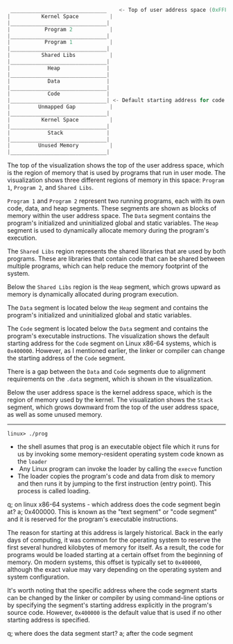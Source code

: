 ```c
 _______________________________    <- Top of user address space (0xFFFFFFFFFFFFFFFF)
|          Kernel Space          |
|_______________________________|
|           Program 2            |
|_______________________________|
|           Program 1            |
|_______________________________|
|          Shared Libs           |
|_______________________________|
|            Heap               |
|_______________________________|
|            Data               |
|_______________________________|
|            Code               |
|_______________________________| <- Default starting address for code segment (0x0000000000400000)
|         Unmapped Gap           |
|_______________________________|
|          Kernel Space          |
|_______________________________|
|            Stack              |
|_______________________________|
|         Unused Memory          |
|_______________________________|
```
The top of the visualization shows the top of the user address space, which is the region of memory that is used by programs that run in user mode. The visualization shows three different regions of memory in this space: `Program 1`, `Program 2`, and `Shared Libs`.

`Program 1` and `Program 2` represent two running programs, each with its own code, data, and heap segments. These segments are shown as blocks of memory within the user address space. The `Data` segment contains the program's initialized and uninitialized global and static variables. The `Heap` segment is used to dynamically allocate memory during the program's execution.

The `Shared Libs` region represents the shared libraries that are used by both programs. These are libraries that contain code that can be shared between multiple programs, which can help reduce the memory footprint of the system.

Below the `Shared Libs` region is the `Heap` segment, which grows upward as memory is dynamically allocated during program execution.

The `Data` segment is located below the `Heap` segment and contains the program's initialized and uninitialized global and static variables.

The `Code` segment is located below the `Data` segment and contains the program's executable instructions. The visualization shows the default starting address for the `Code` segment on Linux x86-64 systems, which is `0x400000`. However, as I mentioned earlier, the linker or compiler can change the starting address of the `Code` segment.

There is a gap between the `Data` and `Code` segments due to alignment requirements on the `.data` segment, which is shown in the visualization.

Below the user address space is the kernel address space, which is the region of memory used by the kernel. The visualization shows the `Stack` segment, which grows downward from the top of the user address space, as well as some unused memory.
- - -
`linux> ./prog`
- the shell asumes that prog is an executable object file which it runs for us by invoking some memory-resident operating system code known as the `loader`
-  Any Linux program can invoke the loader by calling the `execve` function
- The loader copies the program's code and data from disk to memory and then runs it by jumping to the first instruction (entry point). This process is called loading.

q; on linux x86-64 systems - which address does the code segment begin at?
a; 0x400000. This is known as the "text segment" or "code segment" and it is reserved for the program's executable instructions.

The reason for starting at this address is largely historical. Back in the early days of computing, it was common for the operating system to reserve the first several hundred kilobytes of memory for itself. As a result, the code for programs would be loaded starting at a certain offset from the beginning of memory. On modern systems, this offset is typically set to `0x400000`, although the exact value may vary depending on the operating system and system configuration.

It's worth noting that the specific address where the code segment starts can be changed by the linker or compiler by using command-line options or by specifying the segment's starting address explicitly in the program's source code. However, `0x400000` is the default value that is used if no other starting address is specified.

q; where does the data segment start?
a; after the code segment